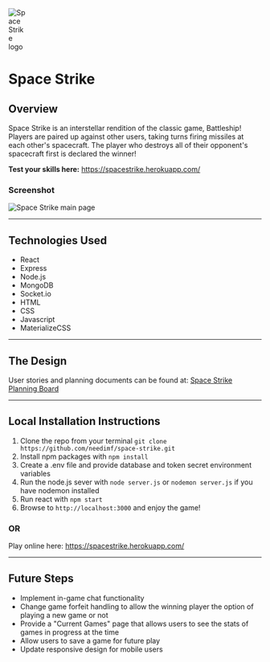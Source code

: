 <img src="https://i.imgur.com/pJqB2pt.png" alt="Space Strike logo" style="max-width: 7%;"/>

# Space Strike

## Overview

Space Strike is an interstellar rendition of the classic game, Battleship! Players are paired up against other users, taking turns firing missiles at each other's spacecraft. The player who destroys all of their opponent's spacecraft first is declared the winner!

**Test your skills here:** https://spacestrike.herokuapp.com/

### Screenshot

<img src="https://i.imgur.com/hJiUoV4.png"
     alt="Space Strike main page"
     style="margin: 0 auto; max-width: 80%;" />

---

## Technologies Used

- React
- Express
- Node.js
- MongoDB
- Socket.io
- HTML
- CSS
- Javascript
- MaterializeCSS

---

## The Design

User stories and planning documents can be found at: [Space Strike Planning Board](https://trello.com/b/F4TJsPE6/react-battleship-spacestrike)

---

## Local Installation Instructions

1. Clone the repo from your terminal ```git clone https://github.com/needimf/space-strike.git```
2. Install npm packages with ```npm install```
3. Create a .env file and provide database and token secret environment variables
4. Run the node.js sever with ```node server.js``` or ```nodemon server.js``` if you have nodemon installed
5. Run react with ```npm start```
6. Browse to ```http://localhost:3000``` and enjoy the game!


### OR

Play online here: https://spacestrike.herokuapp.com/

---

## Future Steps

- Implement in-game chat functionality
- Change game forfeit handling to allow the winning player the option of playing a new game or not
- Provide a "Current Games" page that allows users to see the stats of games in progress at the time
- Allow users to save a game for future play
- Update responsive design for mobile users